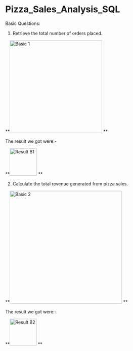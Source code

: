 # Pizza_Sales_Analysis_SQL

Basic Questions:

1. Retrieve the total number of orders placed.


**<img width="292" alt="Basic 1" src="https://github.com/aastha10-sahu/Pizza_Sales_Analysis_SQL/assets/152705482/a1204e89-c8e6-43c4-9011-83c715afe9c6">
**


The result we got were:- 

**<img width="86" alt="Result B1" src="https://github.com/aastha10-sahu/Pizza_Sales_Analysis_SQL/assets/152705482/fec8d220-09fa-4542-afb1-f70b1c5af35d">
**

2. Calculate the total revenue generated from pizza sales.


**<img width="355" alt="Basic 2" src="https://github.com/aastha10-sahu/Pizza_Sales_Analysis_SQL/assets/152705482/0b804964-826c-454b-957a-ebf3fb53e841">
**

The result we got were:-

**<img width="85" alt="Result B2" src="https://github.com/aastha10-sahu/Pizza_Sales_Analysis_SQL/assets/152705482/c774a2c4-6fb0-4feb-ae7d-5758fa59480f">
**
